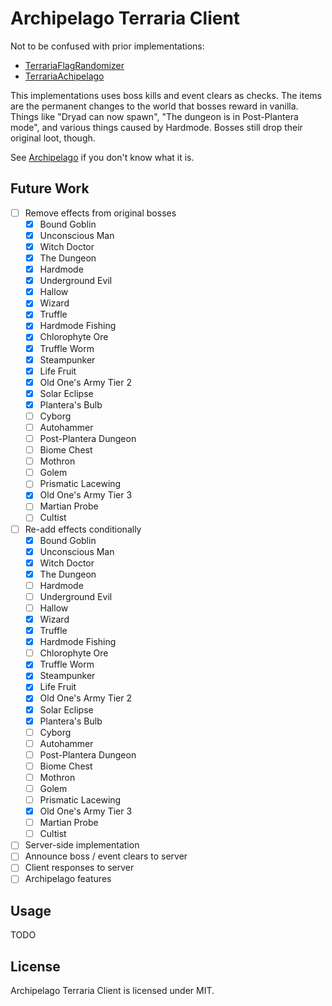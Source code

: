 # Archipelago Terraria Client

Not to be confused with prior implementations:

* [TerrariaFlagRandomizer](https://github.com/Cronus-waters/TerrariaFlagRandomizer)
* [TerrariaAchipelago](https://github.com/Whoneedspacee/TerrariaArchipelago)

This implementations uses boss kills and event clears as checks. The items are the permanent
changes to the world that bosses reward in vanilla. Things like "Dryad can now spawn", "The dungeon
is in Post-Plantera mode", and various things caused by Hardmode. Bosses still drop their original
loot, though.

See [Archipelago](https://archipelago.gg/) if you don't know what it is.

## Future Work

- [ ] Remove effects from original bosses
    - [X] Bound Goblin
    - [X] Unconscious Man
    - [X] Witch Doctor
    - [X] The Dungeon
    - [X] Hardmode
    - [X] Underground Evil
    - [X] Hallow
    - [X] Wizard
    - [X] Truffle
    - [X] Hardmode Fishing
    - [X] Chlorophyte Ore
    - [X] Truffle Worm
    - [X] Steampunker
    - [X] Life Fruit
    - [X] Old One's Army Tier 2
    - [X] Solar Eclipse
    - [X] Plantera's Bulb
    - [ ] Cyborg
    - [ ] Autohammer
    - [ ] Post-Plantera Dungeon
    - [ ] Biome Chest
    - [ ] Mothron
    - [ ] Golem
    - [ ] Prismatic Lacewing
    - [X] Old One's Army Tier 3
    - [ ] Martian Probe
    - [ ] Cultist
- [ ] Re-add effects conditionally
    - [X] Bound Goblin
    - [X] Unconscious Man
    - [X] Witch Doctor
    - [X] The Dungeon
    - [ ] Hardmode
    - [ ] Underground Evil
    - [ ] Hallow
    - [X] Wizard
    - [X] Truffle
    - [X] Hardmode Fishing
    - [ ] Chlorophyte Ore
    - [X] Truffle Worm
    - [X] Steampunker
    - [X] Life Fruit
    - [X] Old One's Army Tier 2
    - [X] Solar Eclipse
    - [X] Plantera's Bulb
    - [ ] Cyborg
    - [ ] Autohammer
    - [ ] Post-Plantera Dungeon
    - [ ] Biome Chest
    - [ ] Mothron
    - [ ] Golem
    - [ ] Prismatic Lacewing
    - [X] Old One's Army Tier 3
    - [ ] Martian Probe
    - [ ] Cultist
- [ ] Server-side implementation
- [ ] Announce boss / event clears to server
- [ ] Client responses to server
- [ ] Archipelago features

## Usage

TODO

## License

Archipelago Terraria Client is licensed under MIT.
